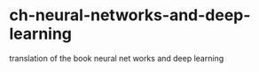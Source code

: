 ch-neural-networks-and-deep-learning
====================================

translation of the book neural net works and deep learning
